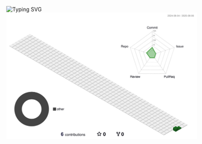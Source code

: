 ![Typing SVG](https://readme-typing-svg.demolab.com/?lines=Hello+World+！;)                  
          
![](./profile-3d-contrib/profile-green-animate.svg)  


     

    


